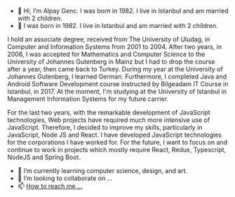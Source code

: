 - 👋 Hi, I’m Alpay Genc. I was born in 1982. I live in Istanbul and am married with 2 children.
- 👀 I was born in 1982. I live in Istanbul and am married with 2 children.

I hold an associate degree, received from The University of Uludag, in Computer and Information Systems from 2001 to 2004. After two years, in 2006, I was accepted for Mathematics and Computer Science to the University of Johannes Gutenberg in Mainz but I had to drop the course after a year, then came back to Turkey. During my year at the University of Johannes Gutenberg, I learned German. Furthermore, I completed Java and Android Software Development course instructed by Bilgeadam IT Course in Istanbul, in 2017. At the moment, I'm studying at the University of Istanbul in Management Information Systems for my future carrier.

For the last two years, with the remarkable development of JavaScript technologies, Web projects have required much more intensive use of JavaScript. Therefore, I decided to improve my skills, particularly in JavaScript, Node JS and React. I have developed JavaScript technologies for the corporations I have worked for. For the future, I want to focus on and continue to work in projects which mostly require React, Redux, Typescript, NodeJS and Spring Boot.


- 🌱 I’m currently learning computer science, design, and art.
- 💞️ I’m looking to collaborate on ...
- 📫 [How to reach me ...](https://www.linkedin.com/in/alpay-gen%C3%A7-9414223a/)

<!---
AlpayGencSoftware/AlpayGencSoftware is a ✨ special ✨ repository because its `README.md` (this file) appears on your GitHub profile.
You can click the Preview link to take a look at your changes.
--->
